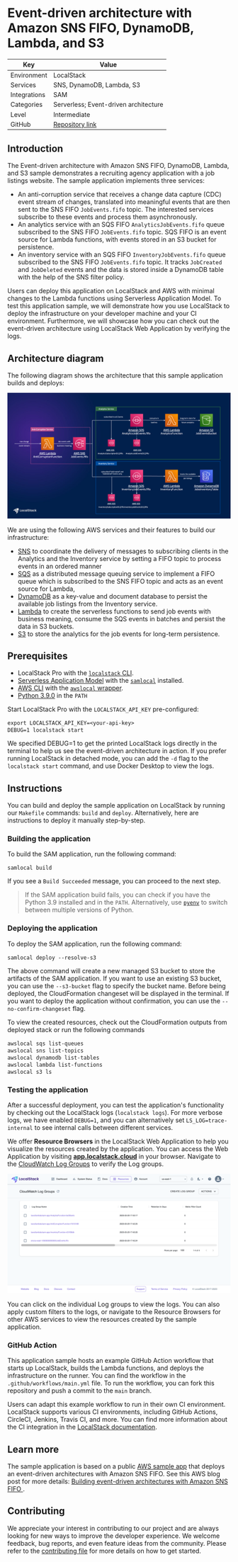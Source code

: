 # Event-driven architecture with Amazon SNS FIFO, DynamoDB, Lambda, and S3

| Key          | Value                                                                                           |
| ------------ | ----------------------------------------------------------------------------------------------- |
| Environment  | LocalStack                                                                                      |
| Services     | SNS, DynamoDB, Lambda, S3                                                                       |
| Integrations | SAM                                                                                             |
| Categories   | Serverless; Event-driven architecture                                                           |
| Level        | Intermediate                                                                                    |
| GitHub       | [Repository link](https://github.com/localstack/event-driven-architecture-with-amazon-sns-fifo) |

 ## Introduction

The Event-driven architecture with Amazon SNS FIFO, DynamoDB, Lambda, and S3 sample demonstrates a recruiting agency application with a job listings website. The sample application implements three services:

- An anti-corruption service that receives a change data capture (CDC) event stream of changes, translated into meaningful events that are then sent to the SNS FIFO `JobEvents.fifo` topic. The interested services subscribe to these events and process them asynchronously.
- An analytics service with an SQS FIFO `AnalyticsJobEvents.fifo` queue subscribed to the SNS FIFO `JobEvents.fifo` topic. SQS FIFO is an event source for Lambda functions, with events stored in an S3 bucket for persistence.
- An inventory service with an SQS FIFO `InventoryJobEvents.fifo` queue subscribed to the SNS FIFO `JobEvents.fifo` topic. It tracks `JobCreated` and `JobDeleted` events and the data is stored inside a DynamoDB table with the help of the SNS filter policy.

Users can deploy this application on LocalStack and AWS with minimal changes to the Lambda functions using Serverless Application Model. To test this application sample, we will demonstrate how you use LocalStack to deploy the infrastructure on your developer machine and your CI environment. Furthermore, we will showcase how you can check out the event-driven architecture using LocalStack Web Application by verifying the logs.

## Architecture diagram

The following diagram shows the architecture that this sample application builds and deploys:

![Architecture diagram for Event-driven architecture with Amazon SNS FIFO, DynamoDB, Lambda, and S3](./images/architecture.png)

We are using the following AWS services and their features to build our infrastructure:

- [SNS](https://docs.localstack.cloud/user-guide/aws/sns/) to coordinate the delivery of messages to subscribing clients in the Analytics and the Inventory service by setting a FIFO topic to process events in an ordered manner
- [SQS](https://docs.localstack.cloud/user-guide/aws/sqs/) as a distributed message queuing service to implement a FIFO queue which is subscribed to the SNS FIFO topic and acts as an event source for Lambda, 
- [DynamoDB](https://docs.localstack.cloud/user-guide/aws/dynamodb/) as a key-value and document database to persist the available job listings from the Inventory service.
- [Lambda](https://docs.localstack.cloud/user-guide/aws/lambda/) to create the serverless functions to send job events with business meaning, consume the SQS events in batches and persist the data in S3 buckets.
- [S3](https://docs.localstack.cloud/user-guide/aws/s3/) to store the analytics for the job events for long-term persistence.

## Prerequisites

- LocalStack Pro with the [`localstack` CLI](https://docs.localstack.cloud/getting-started/installation/#localstack-cli).
- [Serverless Application Model](https://docs.localstack.cloud/user-guide/integrations/aws-sam/) with the [`samlocal`](https://github.com/localstack/aws-sam-cli-local) installed.
- [AWS CLI](https://docs.localstack.cloud/user-guide/integrations/aws-cli/) with the [`awslocal` wrapper](https://docs.localstack.cloud/user-guide/integrations/aws-cli/#localstack-aws-cli-awslocal).
- [Python 3.9.0](https://www.python.org/downloads/release/python-390/) in the `PATH`

Start LocalStack Pro with the `LOCALSTACK_API_KEY` pre-configured:

```shell
export LOCALSTACK_API_KEY=<your-api-key>
DEBUG=1 localstack start
```

We specified DEBUG=1 to get the printed LocalStack logs directly in the terminal to help us see the event-driven architecture in action. If you prefer running LocalStack in detached mode, you can add the `-d` flag to the `localstack start` command, and use Docker Desktop to view the logs.

## Instructions

You can build and deploy the sample application on LocalStack by running our `Makefile` commands: `build` and `deploy`. Alternatively, here are instructions to deploy it manually step-by-step.

### Building the application

To build the SAM application, run the following command:

```shell
samlocal build
```

If you see a `Build Succeeded` message, you can proceed to the next step.

> If the SAM application build fails, you can check if you have the Python 3.9 installed and in the `PATH`. Alternatively, use [`pyenv`](https://github.com/pyenv/pyenv) to switch between multiple versions of Python.

### Deploying the application

To deploy the SAM application, run the following command:

```shell
samlocal deploy --resolve-s3
```

The above command will create a new managed S3 bucket to store the artifacts of the SAM application. If you want to use an existing S3 bucket, you can use the `--s3-bucket` flag to specify the bucket name. Before being deployed, the CloudFormation changeset will be displayed in the terminal. If you want to deploy the application without confirmation, you can use the `--no-confirm-changeset` flag.

To view the created resources, check out the CloudFormation outputs from deployed stack or run the following commands

```shell
awslocal sqs list-queues
awslocal sns list-topics
awslocal dynamodb list-tables
awslocal lambda list-functions
awslocal s3 ls
```

### Testing the application

After a successful deployment, you can test the application's functionality by checking out the LocalStack logs (`localstack logs`). For more verbose logs, we have enabled `DEBUG=1`, and you can alternatively set `LS_LOG=trace-internal` to see internal calls between different services.

We offer **Resource Browsers** in the LocalStack Web Application to help you visualize the resources created by the application. You can access the Web Application by visiting [**app.localstack.cloud**](https://app.localstack.cloud) in your browser. Navigate to the [CloudWatch Log Groups](https://app.localstack.cloud/resources/cloudwatch/groups) to verify the Log groups.

![CloudWatch Log Groups](./images/cloudwatch-log-groups.png)

You can click on the individual Log groups to view the logs. You can also apply custom filters to the logs, or navigate to the Resource Browsers for other AWS services to view the resources created by the sample application.

### GitHub Action

This application sample hosts an example GitHub Action workflow that starts up LocalStack, builds the Lambda functions, and deploys the infrastructure on the runner. You can find the workflow in the  `.github/workflows/main.yml`  file. To run the workflow, you can fork this repository and push a commit to the  `main`  branch.

Users can adapt this example workflow to run in their own CI environment. LocalStack supports various CI environments, including GitHub Actions, CircleCI, Jenkins, Travis CI, and more. You can find more information about the CI integration in the  [LocalStack documentation](https://docs.localstack.cloud/user-guide/ci/).

## Learn more

The sample application is based on a public [AWS sample app](https://github.com/aws-samples/event-driven-architecture-with-amazon-sns-fifo) that deploys an event-driven architectures with Amazon SNS FIFO. See this AWS blog post for more details: [Building event-driven architectures with Amazon SNS FIFO
](https://aws.amazon.com/blogs/compute/building-event-driven-architectures-with-amazon-sns-fifo/).

## Contributing

We appreciate your interest in contributing to our project and are always looking for new ways to improve the developer experience. We welcome feedback, bug reports, and even feature ideas from the community.
Please refer to the [contributing file](CONTRIBUTING.md) for more details on how to get started. 

